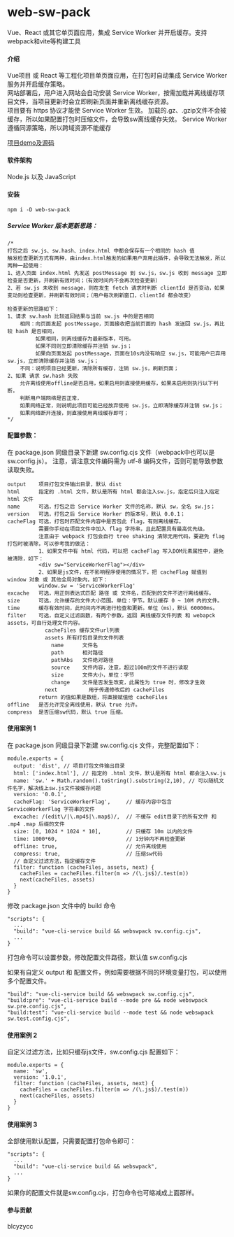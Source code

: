 # web-sw-pack

Vue、React 或其它单页面应用，集成 Service Worker 并开启缓存。支持webpack和vite等构建工具<br>

#### 介绍

Vue项目 或 React 等工程化项目单页面应用，在打包时自动集成 Service Worker 服务并开启缓存策略。<br>
网站部署后，用户进入网站会自动安装 Service Worker，按需加载并离线缓存项目文件，当项目更新时会立即刷新页面并重新离线缓存资源。<br>
项目要有 https 协议才能使 Service Worker 生效。
加载的.gz、.gzip文件不会被缓存，所以如果配置打包时压缩文件，会导致sw离线缓存失效。
Service Worker 遵循同源策略，所以跨域资源不能缓存<br>

[项目demo及源码](https://github.com/blcyzycc/vue-provide-state)

#### 软件架构

Node.js 以及 JavaScript


#### 安装
```
npm i -D web-sw-pack
```

##### Service Worker 版本更新思路：
```
/*
打包之后 sw.js、sw.hash、index.html 中都会保存有一个相同的 hash 值
触发检查更新方式有两种，由index.html触发的如果用户弃用此插件，会导致无法触发，所以两种一起使用：
1、进入页面 index.html 先发送 postMessage 到 sw.js，sw.js 收到 message 立即检查是否更新，并刷新有效时间；（有效时间内不会再次检查更新）
2、若 sw.js 未收到 message，则在发生 fetch 请求时判断 clientId 是否变动，如果变动则检查更新，并刷新有效时间；（用户每次刷新窗口，clientId 都会改变）

检查更新的思路如下：
1、请求 sw.hash 比较返回结果与当前 sw.js 中的是否相同
    相同：向页面发起 postMessage，页面接收把当前页面的 hash 发送回 sw.js，再比较 hash 是否相同，
         如果相同，则离线缓存为最新版本，可用。
         如果不同则立即清除缓存并注销 sw.js；
         如果向页面发起 postMessage，页面在10s内没有响应 sw.js，可能用户已弃用 sw.js，立即清除缓存并注销 sw.js；
    不同：说明项目已经更新，清除所有缓存，注销 sw.js，刷新页面；
2、如果 请求 sw.hash 失败
    允许离线使用offline是否启用，如果启用则直接使用缓存，如果未启用则执行以下判断，
    判断用户端网络是否正常，
    如果网络正常，则说明此项目可能已经放弃使用 sw.js，立即清除缓存并注销 sw.js；
    如果网络断开连接，则直接使用离线缓存即可；
*/
```

#### 配置参数：

在 package.json 同级目录下新建 sw.config.cjs 文件（webpack中也可以是sw.config.js）。
注意，请注意文件编码需为 utf-8 编码文件，否则可能导致参数读取失败。

```
output    项目打包文件输出目录，默认 dist
html      指定的 .html 文件，默认是所有 html 都会注入sw.js，指定后只注入指定 html 文件
name      可选，打包之后 Service Worker 文件的名称，默认 sw，全名 sw.js；
version   可选，打包之后 Service Worker 的版本号，默认 0.0.1；
cacheFlag 可选，打包时匹配文件内容中是否包此 flag，有则离线缓存。
          需要你手动在项目文件中加入 flag 字符串，且此配置具有最高优先级。
          注意由于 webpack 打包会自行 tree shaking 清除无用代码，要避免 flag 打包时被清除，可以参考我的做法：
          1、如果文件中有 html 代码，可以把 cacheFlag 写入DOM元素属性中，避免被清除，如下：
          <div sw="ServiceWorkerFlag"></div>
          2、如果是js文件，在不影响程序使用的情况下，把 cacheFlag 赋值到 window 对象 或 其他全局对象内，如下：
          window.sw = 'ServiceWorkerFlag'
excache   可选，用正则表达式匹配 路径 或 文件名，匹配到的文件不进行离线缓存。
size      可选，允许缓存的文件大小范围。单位：字节。默认缓存 0 ~ 10M 内的文件。
time      缓存有效时间，此时间内不再进行检查和更新。单位（ms），默认 60000ms。
filter    可选，自定义过滤函数，有两个参数，返回 离线缓存文件列表 和 webapck assets，可自行处理文件内容。
            cacheFiles 缓存文件url列表
            assets 所有打包目录的文件列表
              name      文件名
              path      相对路径
              pathAbs   文件绝对路径
              source    文件内容，注意，超过100m的文件不进行读取
              size      文件大小，单位：字节
              change    文件是否发生改变，此属性为 true 时，修改才生效
            next          用于传递修改后的 cacheFiles
          return 的值如果是数组，将直接赋值给 cacheFiles
offline   是否允许完全离线使用，默认 true 允许。
compress  是否压缩sw代码，默认 true 压缩。
```


#### 使用案例 1

在 package.json 同级目录下新建 sw.config.cjs 文件，完整配置如下：

```
module.exports = {
  output: 'dist', // 项目打包文件输出目录
  html: ['index.html'], // 指定的 .html 文件，默认是所有 html 都会注入sw.js
  name: 'sw.' + Math.random().toString().substring(2,10), // 可以随机文件名字，解决线上sw.js文件被缓存问题
  version: '0.0.1',
  cacheFlag: 'ServiceWorkerFlag',     // 缓存内容中包含 ServiceWorkerFlag 字符串的文件
  excache: /(edit\/|\.mp4$|\.map$)/,  // 不缓存 edit目录下的所有文件 和 .mp4 .map 后缀的文件
  size: [0, 1024 * 1024 * 10],        // 只缓存 10m 以内的文件
  time: 1000*60,                      // 1分钟内不再检查更新
  offline: true,                      // 允许离线使用
  compress: true,                     // 压缩sw代码
  // 自定义过滤方法，指定缓存文件
  filter: function (cacheFiles, assets, next) {
    cacheFiles = cacheFiles.filter(m => /(\.js$)/.test(m))
    next(cacheFiles, assets)
  }
}
```

修改 package.json 文件中的 build 命令

```
"scripts": {
  ...
  "build": "vue-cli-service build && webswpack sw.config.cjs",
  ...
}
```


打包命令可以设置参数，修改配置文件路径，默认值 sw.config.cjs

如果有自定义 output 和 配置文件，例如需要根据不同的环境变量打包，可以使用多个配置文件。
```
"build": "vue-cli-service build && webswpack sw.config.cjs",
"build:pre": "vue-cli-service build --mode pre && node webswpack sw.pre.config.cjs",
"build:test": "vue-cli-service build --mode test && node webswpack sw.test.config.cjs",
```


#### 使用案例 2

自定义过滤方法，比如只缓存js文件，sw.config.cjs 配置如下：

```
module.exports = {
  name: 'sw',
  version: '1.0.1',
  filter: function (cacheFiles, assets, next) {
    cacheFiles = cacheFiles.filter(m => /(\.js$)/.test(m))
    next(cacheFiles, assets)
  }
}
```


#### 使用案例 3

全部使用默认配置，只需要配置打包命令即可：

```
"scripts": {
  ...
  "build": "vue-cli-service build && webswpack",
  ...
}
```

如果你的配置文件就是sw.config.cjs，打包命令也可缩减成上面那样。

#### 参与贡献
blcyzycc
